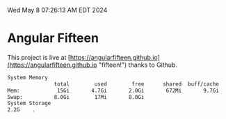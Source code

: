 Wed May  8 07:26:13 AM EDT 2024

# Angular Fifteen


This project is live at [https://angularfifteen.github.io](https://angularfifteen.github.io "fifteen!") thanks to Github.

```bash
System Memory
               total        used        free      shared  buff/cache   available
Mem:            15Gi       4.7Gi       2.0Gi       672Mi       9.7Gi        10Gi
Swap:          8.0Gi        17Mi       8.0Gi
System Storage
2.2G	.
```
